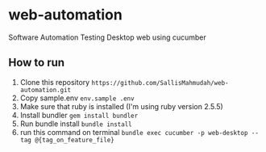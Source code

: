 # web-automation
Software Automation Testing Desktop web using cucumber

## How to run
1. Clone this repository ```https://github.com/SallisMahmudah/web-automation.git```
2. Copy sample.env ```env.sample .env```
3. Make sure that ruby ​​is installed (I'm using ruby ​​version 2.5.5)
4. Install bundler ```gem install bundler```
5. Run bundle install ```bundle install```
6. run this command on terminal ```bundle exec cucumber -p web-desktop --tag @{tag_on_feature_file}```

